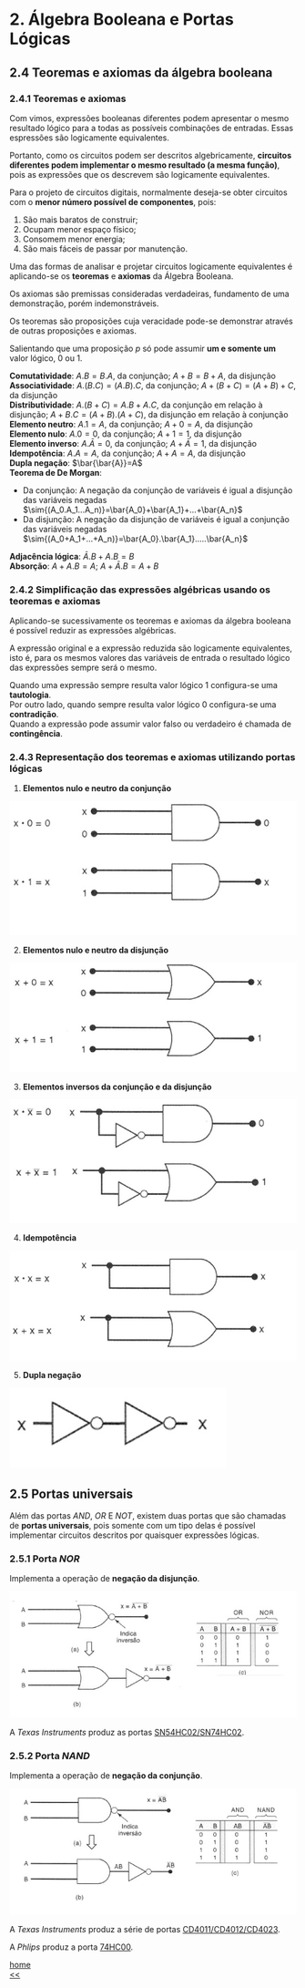 # 2. Álgebra Booleana e Portas Lógicas

## 2.4 Teoremas e axiomas da álgebra booleana

### 2.4.1 Teoremas e axiomas
Com vimos, expressões booleanas diferentes podem apresentar o mesmo resultado lógico para a todas as possíveis combinações de entradas.
Essas espressões são logicamente equivalentes.   

Portanto, como os circuitos podem ser descritos algebricamente, **circuitos diferentes podem implementar o mesmo resultado (a mesma função)**,
pois as expressões que os descrevem são logicamente equivalentes.  

Para o projeto de circuitos digitais, normalmente deseja-se obter circuitos com o **menor número possível de componentes**, pois:
1. São mais baratos de construir;
2. Ocupam menor espaço físico;
3. Consomem menor energia;
4. São mais fáceis de passar por manutenção.  

Uma das formas de analisar e projetar circuitos logicamente equivalentes é aplicando-se os **teoremas** e **axiomas** da Álgebra Booleana.  

Os axiomas são premissas consideradas verdadeiras, fundamento de uma demonstração, porém indemonstráveis.  

Os teoremas são proposições cuja veracidade pode-se demonstrar através de outras proposições e axiomas.  

Salientando que uma proposição *p* só pode assumir **um e somente um** valor lógico, 0 ou 1.

**Comutatividade**: $A.B=B.A$, da conjunção; $A+B=B+A$, da disjunção  
**Associatividade**: $A.(B.C)=(A.B).C$, da conjunção; $A+(B+C)=(A+B)+C$, da disjunção    
**Distributividade**: $A.(B+C)=A.B+A.C$, da conjunção em relação à disjunção; $A+B.C=(A+B).(A+C)$, da disjunção em relação à conjunção  
**Elemento neutro**: $A.1=A$, da conjunção; $A+0=A$, da disjunção  
**Elemento nulo**: $A.0=0$, da conjunção; $A+1=1$, da disjunção  
**Elemento inverso**: $A.\bar{A}=0$, da conjunção; $A+\bar{A}=1$, da disjunção  
**Idempotência**: $A.A=A$, da conjunção; $A+A=A$, da disjunção  
**Dupla negação**: $\bar{\bar{A}}=A$  
**Teorema de De Morgan**:  
- Da conjunção: A negação da conjunção de variáveis é igual a disjunção das variáveis negadas  
$\sim{(A_0.A_1...A_n)}=\bar{A_0}+\bar{A_1}+...+\bar{A_n}$
- Da disjunção: A negação da disjunção de variáveis é igual a conjunção das variáveis negadas  
$\sim{(A_0+A_1+...+A_n)}=\bar{A_0}.\bar{A_1}.....\bar{A_n}$  

**Adjacência lógica**: $\bar{A}.B+A.B=B$    
**Absorção**: $A+A.B=A$; $A+\bar{A}.B=A+B$

### 2.4.2 Simplificação das expressões algébricas usando os teoremas e axiomas

Aplicando-se sucessivamente os teoremas e axiomas da álgebra booleana é possível reduzir as expressões algébricas.  

A expressão original e a expressão reduzida são logicamente equivalentes, isto é, para os mesmos valores das variáveis de entrada o resultado lógico das expressões sempre será o mesmo.  

Quando uma expressão sempre resulta valor lógico 1 configura-se uma **tautologia**.  
Por outro lado, quando sempre resulta valor lógico 0 configura-se uma **contradição**.  
Quando a expressão pode assumir valor falso ou verdadeiro é chamada de **contingência**.

### 2.4.3 Representação dos teoremas e axiomas utilizando portas lógicas

1. **Elementos nulo e neutro da conjunção**  

![Elementos nulo e neutro da conjunção](/sisdig_aulas/images_sisdig/nulo_conjuncao.jpg)

2. **Elementos nulo e neutro da disjunção**  

![Elementos nulo e neutro da conjunção](/sisdig_aulas/images_sisdig/nulo_disjuncao.jpg)

3. **Elementos inversos da conjunção e da disjunção**  

![Elementos inversos](/sisdig_aulas/images_sisdig/inverso.jpg)

4. **Idempotência**

![Idempotência](/sisdig_aulas/images_sisdig/idempotencia.jpg)

5. **Dupla negação**

![Idempotência](/sisdig_aulas/images_sisdig/dupla_negacao.jpg)

## 2.5 Portas universais 
Além das portas *AND*, *OR* E *NOT*, existem duas portas que são chamadas de **portas universais**, pois somente com um tipo delas é possível implementar circuitos descritos por quaisquer expressões lógicas.  

### 2.5.1 Porta *NOR*
Implementa a operação de **negação da disjunção**.

![Porta NOR](/sisdig_aulas/images_sisdig/nor.jpg)

A *Texas Instruments* produz as portas [SN54HC02/SN74HC02](https://github.com/claytonjasilva/claytonjasilva.github.io/blob/main/sisdig_aulas/SN74HC02N_Texas.pdf).  

### 2.5.2 Porta *NAND*
Implementa a operação de **negação da conjunção**.

![Porta NOR](/sisdig_aulas/images_sisdig/nand.jpg)

A *Texas Instruments* produz a série de portas [CD4011/CD4012/CD4023](https://github.com/claytonjasilva/claytonjasilva.github.io/blob/main/sisdig_aulas/CD4011BE_Texas.pdf).  

A *Phlips* produz a porta [74HC00](https://github.com/claytonjasilva/claytonjasilva.github.io/blob/main/sisdig_aulas/74HC00N_Philips.pdf).  


[home](https://github.com/claytonjasilva/claytonjasilva.github.io/blob/main/sisdig_aulas.md)  
[<<](algebraPortasLogicas1.md)






